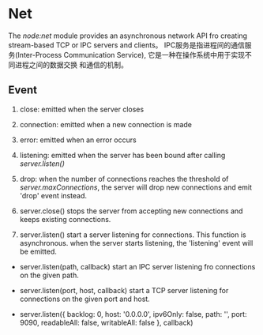 # Net

  The *node:net* module provides an asynchronous network API fro creating stream-based TCP or IPC servers
  and clients。
  IPC服务是指进程间的通信服务(Inter-Process Communication Service), 它是一种在操作系统中用于实现不同进程之间的数据交换
  和通信的机制。

## Event

1. close: emitted when the server closes
2. connection: emitted when a new connection is made
3. error: emitted when an error occurs
4. listening: emitted when the server has been bound after calling *server.listen()*
5. drop: when the number of connections reaches the threshold of *server.maxConnections*, the server will drop
new connections and emit 'drop' event instead.

6. server.close()
  stops the server from accepting new connections and keeps existing connections.
7. server.listen()
  start a server listening for connections. This function is asynchronous. when the server starts listening, the 'listening' event will be emitted.

- server.listen(path, callback)
  start an IPC server listening fro connections on the given path.

- server.listen(port, host, callback)
  start a TCP server listening for connections on the given port and host.

- server.listen({
    backlog: 0,
    host: '0.0.0.0',
    ipv6Only: false,
    path: '',
    port: 9090,
    readableAll: false,
    writableAll: false
  }, callback)
